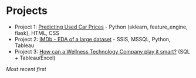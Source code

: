 # Projects

* Project 1: [Predicting Used Car Prices](https://github.com/pcmaldonado/UsedCars) - Python (sklearn, feature_engine, flask), HTML, CSS
* Project 2: [IMDb - EDA of a large dataset](https://github.com/pcmaldonado/IMDb) - SSIS, MSSQL, Python, Tableau
* Project 3: [How can a Wellness Technology Company play it smart?](https://github.com/pcmaldonado/How-Can-a-Wellness-Technology-Company-Play-It-Smart) (SQL + Tableau/Excel) 

_Most recent first_
